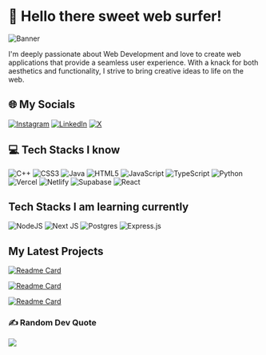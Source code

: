 # 👋 Hello there sweet web surfer!
![Banner](https://media.licdn.com/dms/image/D5616AQH48KaOcSHbtw/profile-displaybackgroundimage-shrink_350_1400/0/1693997721394?e=1717027200&v=beta&t=sAOHRodUXgBRDWFHYGjMtGMlbo7Vxl6GDE6tssa2bgc)

I'm deeply passionate about Web Development and love to create web applications that provide a seamless user experience. With a knack for both aesthetics and functionality, I strive to bring creative ideas to life on the web.


## 🌐 My Socials
[![Instagram](https://img.shields.io/badge/Instagram-%23E4405F.svg?logo=Instagram&logoColor=white)](https://instagram.com/soumyabrata_banik) [![LinkedIn](https://img.shields.io/badge/LinkedIn-%230077B5.svg?logo=linkedin&logoColor=white)](https://linkedin.com/in/soumyabrata-banik-023234270) [![X](https://img.shields.io/badge/X-black.svg?logo=X&logoColor=white)](https://x.com/Soumyabrata2002) 


## 💻 Tech Stacks I know
![C++](https://img.shields.io/badge/c++-%2300599C.svg?style=for-the-badge&logo=c%2B%2B&logoColor=white) ![CSS3](https://img.shields.io/badge/css3-%231572B6.svg?style=for-the-badge&logo=css3&logoColor=white) ![Java](https://img.shields.io/badge/java-%23ED8B00.svg?style=for-the-badge&logo=openjdk&logoColor=white) ![HTML5](https://img.shields.io/badge/html5-%23E34F26.svg?style=for-the-badge&logo=html5&logoColor=white) ![JavaScript](https://img.shields.io/badge/javascript-%23323330.svg?style=for-the-badge&logo=javascript&logoColor=%23F7DF1E) ![TypeScript](https://img.shields.io/badge/typescript-%23007ACC.svg?style=for-the-badge&logo=typescript&logoColor=white) ![Python](https://img.shields.io/badge/python-3670A0?style=for-the-badge&logo=python&logoColor=ffdd54) ![Vercel](https://img.shields.io/badge/vercel-%23000000.svg?style=for-the-badge&logo=vercel&logoColor=white) ![Netlify](https://img.shields.io/badge/netlify-%23000000.svg?style=for-the-badge&logo=netlify&logoColor=#00C7B7) ![Supabase](https://img.shields.io/badge/Supabase-3ECF8E?style=for-the-badge&logo=supabase&logoColor=white) ![React](https://img.shields.io/badge/react-%2320232a.svg?style=for-the-badge&logo=react&logoColor=%2361DAFB) 


## Tech Stacks I am learning currently
![NodeJS](https://img.shields.io/badge/node.js-6DA55F?style=for-the-badge&logo=node.js&logoColor=white) ![Next JS](https://img.shields.io/badge/Next-black?style=for-the-badge&logo=next.js&logoColor=white) ![Postgres](https://img.shields.io/badge/postgres-%23316192.svg?style=for-the-badge&logo=postgresql&logoColor=white) ![Express.js](https://img.shields.io/badge/express.js-%23404d59.svg?style=for-the-badge&logo=express&logoColor=%2361DAFB)


## My Latest Projects

[![Readme Card](https://github-readme-stats.vercel.app/api/pin/?username=SoumyabrataBanik&repo=YourFoodies&theme=github_dark)](https://github.com/SoumyabrataBanik/YourFoodies)  

[![Readme Card](https://github-readme-stats.vercel.app/api/pin/?username=SoumyabrataBanik&repo=Wild-Oasis&theme=github_dark)](https://github.com/SoumyabrataBanik/Wild-Oasis)

[![Readme Card](https://github-readme-stats.vercel.app/api/pin/?username=SoumyabrataBanik&repo=Backend-Nodejs-TypeScript=&theme=github_dark)](https://github.com/SoumyabrataBanik/Backend-Nodejs-TypeScript)


### ✍️ Random Dev Quote
![](https://quotes-github-readme.vercel.app/api?type=horizontal&theme=radical)
